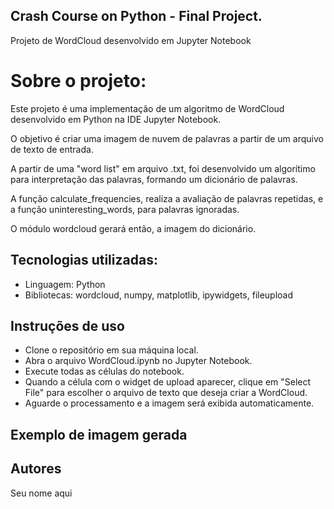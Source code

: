 ## Crash Course on Python - Final Project.

Projeto de WordCloud desenvolvido em Jupyter Notebook

# Sobre o projeto:

Este projeto é uma implementação de um algoritmo de WordCloud desenvolvido em Python na IDE Jupyter Notebook. 

O objetivo é criar uma imagem de nuvem de palavras a partir de um arquivo de texto de entrada.

A partir de uma "word list" em arquivo .txt, foi desenvolvido um algorítimo para interpretação das palavras, formando um dicionário de palavras.

A função calculate_frequencies, realiza a avaliação de palavras repetidas, e a função uninteresting_words, para palavras ignoradas.

O módulo wordcloud gerará então, a imagem do dicionário.

## Tecnologias utilizadas:

- Linguagem: Python
- Bibliotecas: wordcloud, numpy, matplotlib, ipywidgets, fileupload

## Instruções de uso

- Clone o repositório em sua máquina local.
- Abra o arquivo WordCloud.ipynb no Jupyter Notebook.
- Execute todas as células do notebook.
- Quando a célula com o widget de upload aparecer, clique em "Select File" para escolher o arquivo de texto que deseja criar a WordCloud.
- Aguarde o processamento e a imagem será exibida automaticamente.

## Exemplo de imagem gerada


## Autores
Seu nome aqui

